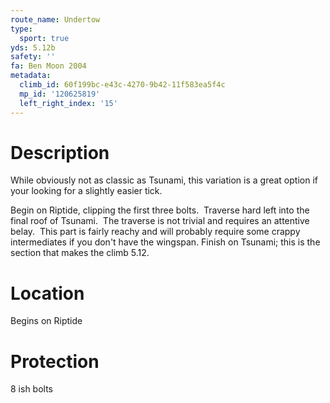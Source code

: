 ```yaml
---
route_name: Undertow
type:
  sport: true
yds: 5.12b
safety: ''
fa: Ben Moon 2004
metadata:
  climb_id: 60f199bc-e43c-4270-9b42-11f583ea5f4c
  mp_id: '120625819'
  left_right_index: '15'
---
```

# Description
While obviously not as classic as Tsunami, this variation is a great option if your looking for a slightly easier tick.

Begin on Riptide, clipping the first three bolts.  Traverse hard left into the final roof of Tsunami.  The traverse is not trivial and requires an attentive belay.  This part is fairly reachy and will probably require some crappy intermediates if you don't have the wingspan. Finish on Tsunami; this is the section that makes the climb 5.12.

# Location
Begins on Riptide

# Protection
8 ish bolts
